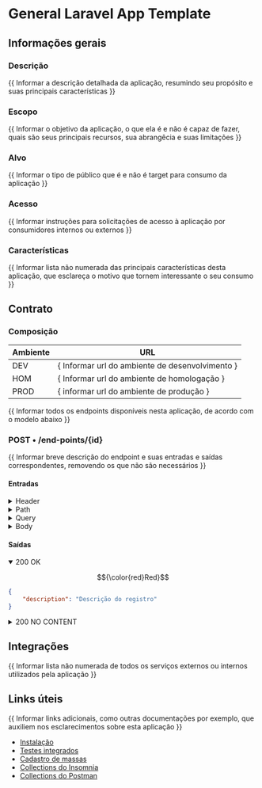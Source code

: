 # General Laravel App Template

## Informações gerais
### Descrição
{{ Informar a descrição detalhada da aplicação, resumindo seu propósito e suas principais características }}

### Escopo
{{ Informar o objetivo da aplicação, o que ela é e não é capaz de fazer, quais são seus principais recursos, sua abrangêcia e suas limitações }}

### Alvo
{{ Informar o tipo de público que é e não é target para consumo da aplicação }}

### Acesso
{{ Informar instruções para solicitações de acesso à aplicação por consumidores internos ou externos }}

### Características
{{ Informar lista não numerada das principais características desta aplicação, que esclareça o motivo que tornem interessante o seu consumo }}

## Contrato
### Composição

| Ambiente | URL                                             |
|----------|-------------------------------------------------|
| DEV      | { Informar url do ambiente de desenvolvimento } |
| HOM      | { Informar url do ambiente de homologação }     |
| PROD     | { informar url do ambiente de produção }        |

{{ Informar todos os endpoints disponíveis nesta aplicação, de acordo com o modelo abaixo }}

### POST • /end-points/{id}
{{ Informar breve descrição do endpoint e suas entradas e saídas correspondentes, removendo os que não são necessários }}

#### Entradas
<details><summary>Header</summary>
<table>
    <thead align="left">
        <th width="25%">Nome</th>
        <th>Descrição</th>
        <th width="5%">Tipo</th>
        <th width="5%">Obrigatório</th>
        <th width="25%">Exemplo</th>
    </thead>
    <tbody valign="top" align="left">
        <tr>
            <td><b>CorrelationId</b></td>
            <td>Identificador único da requisição para reateamento de correlacionado</td>
            <td align="center">string (Uuid)</td>
            <td align="center">Sim</td>
            <td><i>b72645e9-3bfb-4423-b983-0e7d47c425a5</i></td>
        </tr>
    </tbody>
</table>
</details>
<details><summary>Path</summary>
<table>
    <thead align="left">
        <th width="25%">Nome</th>
        <th>Descrição</th>
        <th width="5%">Tipo</th>
        <th width="5%">Obrigatório</th>
        <th width="25%">Exemplo</th>
    </thead>
    <tbody valign="top" align="left">
        <tr>
            <td><b>id</b></td>
            <td>Id do registro da coleção</td>
            <td align="center">string (Uuid)</td>
            <td align="center">Sim</td>
            <td><i>f3269126-6861-40b4-98ce-5cfbca94aff1</i></td>
        </tr>
    </tbody>
</table>
</details>
<details><summary>Query</summary>
<table>
    <thead align="left">
        <th width="25%">Nome</th>
        <th>Descrição</th>
        <th width="5%">Tipo</th>
        <th width="5%">Obrigatório</th>
        <th width="25%">Exemplo</th>
    </thead>
    <tbody valign="top" align="left">
        <tr>
            <td><b>filtro1</b></td>
            <td>Filtro adicional para a rota</td>
            <td align="center">boolean</td>
            <td align="center">Não</td>
            <td>true</td>
        </tr>
    </tbody>
</table>
</details>
<details><summary>Body</summary>
<table>
    <thead align="left">
        <th width="25%">Nome</th>
        <th>Descrição</th>
        <th width="5%">Tipo</th>
        <th width="5%">Obrigatório</th>
        <th width="25%">Exemplo</th>
    </thead>
    <tbody valign="top" align="left">
        <tr>
            <td><b>description</b></td>
            <td>Descrição para o novo registro</td>
            <td align="center">string</td>
            <td align="center">Sim</td>
            <td>***</td>
        </tr>
    </tbody>
</table>
</details>

#### Saídas
<details open>
<summary>200 OK</summary>

$${\color{red}Red}$$

```json
{
    "description": "Descrição do registro"
}
```
</details>
<details>
<summary>200 NO CONTENT</summary>

```
EMPTY
```
</details>

## Integrações
{{ Informar lista não numerada de todos os serviços externos ou internos utilizados pela aplicação }}

## Links úteis
{{  Informar links adicionais, como outras documentações por exemplo, que auxiliem nos esclarecimentos sobre esta aplicação }}

- [Instalação](../README.md)
- [Testes integrados](../tests/README.md)
- [Cadastro de massas](.)
- [Collections do Insomnia](.)
- [Collections do Postman](.)
